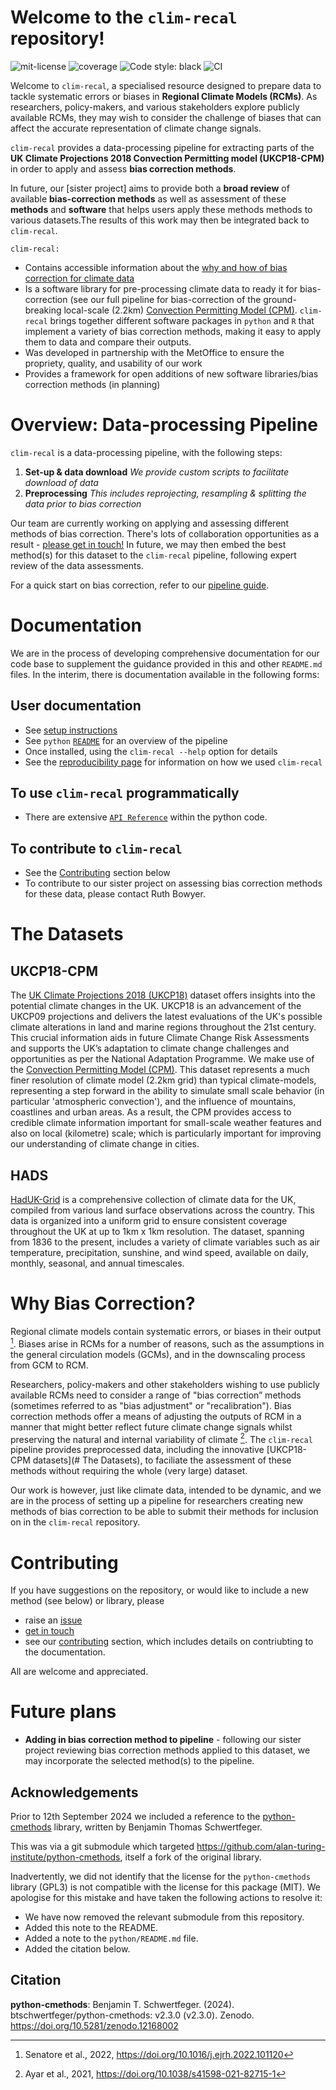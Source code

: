 # Welcome to the `clim-recal` repository!
![mit-license](https://img.shields.io/github/license/alan-turing-institute/clim-recal)
![coverage](https://alan-turing-institute.github.io/clim-recal/assets/coverage.svg)
![Code style: black](https://img.shields.io/badge/code%20style-black-000000.svg)
![CI](https://github.com/alan-turing-institute/clim-recal/actions/workflows/ci.yaml/badge.svg)

Welcome to `clim-recal`, a specialised resource designed to prepare data to tackle systematic errors or biases in **Regional Climate Models (RCMs)**. As researchers, policy-makers, and various stakeholders explore publicly available RCMs, they may wish to consider the challenge of biases that can affect the accurate representation of climate change signals.

`clim-recal` provides a data-processing pipeline for extracting parts of the **UK Climate Projections 2018 Convection Permitting model (UKCP18-CPM)** in order to apply and assess **bias correction methods**. 

In future, our [sister project] aims to provide both a **broad review** of available **bias-correction methods** as well as assessment of these **methods** and **software** that helps users apply these methods methods to various datasets.The results of this work may then be integrated back to `clim-recal`. 

`clim-recal:`

- Contains accessible information about the [why and how of bias correction for climate data](#why-bias-correction)
- Is a software library for pre-processing climate data to ready it for bias-correction (see our full pipeline for bias-correction of the ground-breaking local-scale (2.2km) [Convection Permitting Model (CPM)](https://www.metoffice.gov.uk/pub/data/weather/uk/ukcp18/science-reports/UKCP-Convection-permitting-model-projections-report.pdf). `clim-recal` brings together different software packages in `python` and `R` that implement a variety of bias correction methods, making it easy to apply them to data and compare their outputs.
- Was developed in partnership with the MetOffice to ensure the propriety, quality, and usability of our work
- Provides a framework for open additions of new software libraries/bias correction methods (in planning)

# Overview: Data-processing Pipeline

`clim-recal` is a data-processing pipeline,  with the following steps:

1. **Set-up & data download**
    *We provide custom scripts to facilitate download of data*
2. **Preprocessing**
    *This includes reprojecting, resampling & splitting the data prior to bias correction*
    
Our team are currently working on applying and assessing different methods of bias correction. There's lots of collaboration opportunities as a result - [please get in touch!](docs/contributing.md) 
In future, we may then embed the best method(s) for this dataset to the `clim-recal` pipeline, following expert review of the data assessments. 

For a quick start on bias correction, refer to our [pipeline guide](python/README.md).

# Documentation

We are in the process of developing comprehensive documentation for our code base to supplement the guidance provided in this and other `README.md` files. In the interim, there is documentation available in the following forms:

## User documentation

- See [setup instructions](setup-instructions.md)
- See `python` [`README`](python/README.md) for an overview of the pipeline
- Once installed, using the `clim-recal --help` option for details
- See the [reproducibility page](docs/reproducibility.qmd) for information on how we used `clim-recal`

## To use `clim-recal` programmatically

- There are extensive [`API Reference`](docs/reference) within the python code.

## To contribute to `clim-recal`

- See the [Contributing](docs/contributing.md) section below
- To contribute to our sister project on assessing bias correction methods for these data, please contact Ruth Bowyer. 


# The Datasets

## UKCP18-CPM
The [UK Climate Projections 2018 (UKCP18)](https://www.metoffice.gov.uk/research/approach/collaboration/ukcp) dataset offers insights into the potential climate changes in the UK. UKCP18 is an advancement of the UKCP09 projections and delivers the latest evaluations of the UK's possible climate alterations in land and marine regions throughout the 21st century. This crucial information aids in future Climate Change Risk Assessments and supports the UK’s adaptation to climate change challenges and opportunities as per the National Adaptation Programme.
We make use of the [Convection Permitting Model (CPM)](https://www.metoffice.gov.uk/pub/data/weather/uk/ukcp18/science-reports/UKCP-Convection-permitting-model-projections-report.pdf). This dataset represents a much finer resolution of climate model (2.2km grid) than typical climate-models, representing a step forward in the ability to simulate small scale behavior (in particular 'atmospheric convection'), and the influence of mountains, coastlines and urban areas. As a result, the CPM provides access to credible climate information important for small-scale weather features and also on local (kilometre) scale; which is particularly important for improving our understanding of climate change in cities. 

## HADS
[HadUK-Grid](https://www.metoffice.gov.uk/research/climate/maps-and-data/data/haduk-grid/haduk-grid) is a comprehensive collection of climate data for the UK, compiled from various land surface observations across the country. This data is organized into a uniform grid to ensure consistent coverage throughout the UK at up to 1km x 1km resolution. The dataset, spanning from 1836 to the present, includes a variety of climate variables such as air temperature, precipitation, sunshine, and wind speed, available on daily, monthly, seasonal, and annual timescales.

# Why Bias Correction?

Regional climate models contain systematic errors, or biases in their output [^1]. Biases arise in RCMs for a number of reasons, such as the assumptions in the general circulation models (GCMs), and in the downscaling process from GCM to RCM.

Researchers, policy-makers and other stakeholders wishing to use publicly available RCMs need to consider a range of "bias correction” methods (sometimes referred to as "bias adjustment" or "recalibration"). Bias correction methods offer a means of adjusting the outputs of RCM in a manner that might better reflect future climate change signals whilst preserving the natural and internal variability of climate [^2]. The `clim-recal` pipeline provides preprocessed data, including the innovative [UKCP18-CPM datasets](# The Datasets), to faciliate the assessment of these methods without requiring the whole (very large) dataset. 

Our work is however, just like climate data, intended to be dynamic, and we are in the process of setting up a pipeline for researchers creating new methods of bias correction to be able to submit their methods for inclusion on in the `clim-recal` repository.

[^1]: Senatore et al., 2022, <https://doi.org/10.1016/j.ejrh.2022.101120>
[^2]: Ayar et al., 2021, <https://doi.org/10.1038/s41598-021-82715-1>


# Contributing

If you have suggestions on the repository, or would like to include a new method (see below) or library, please
- raise an [issue](https://github.com/alan-turing-institute/clim-recal/issues)
- [get in touch](mailto:clim-recal@turing.ac.uk)
- see our [contributing](docs/contributing.md) section, which includes details on contriubting to the documentation.

All are welcome and appreciated.

# Future plans
- **Adding in bias correction method to pipeline** - following our sister project reviewing bias correction methods applied to this dataset, we may incorporate the selected method(s) to the pipeline. 

## Acknowledgements

Prior to 12th September 2024 we included a reference to the [python-cmethods](https://github.com/btschwertfeger/python-cmethods) library, written by Benjamin Thomas Schwertfeger.

This was via a git submodule which targeted https://github.com/alan-turing-institute/python-cmethods, itself a fork of the original library.

Inadvertently, we did not identify that the license for the `python-cmethods` library (GPL3) is not compatible with the license for this package (MIT). We apologise for this mistake and have taken the following actions to resolve it:

* We have now removed the relevant submodule from this repository.
* Added this note to the README.
* Added a note to the `python/README.md` file.
* Added the citation below.


## Citation

**python-cmethods**: Benjamin T. Schwertfeger. (2024). btschwertfeger/python-cmethods: v2.3.0 (v2.3.0). Zenodo. https://doi.org/10.5281/zenodo.12168002

